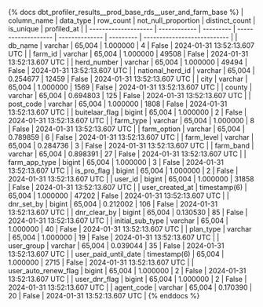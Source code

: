 {% docs dbt_profiler_results__prod_base_rds__user_and_farm_base  %}
| column_name          | data_type    | row_count | not_null_proportion | distinct_count | is_unique | profiled_at                 |
| -------------------- | ------------ | --------- | ------------------- | -------------- | --------- | --------------------------- |
| db_name              | varchar      |    65,004 |            1.000000 |              4 |     False | 2024-01-31 13:52:13.607 UTC |
| farm_id              | varchar      |    65,004 |            1.000000 |          49508 |     False | 2024-01-31 13:52:13.607 UTC |
| herd_number          | varchar      |    65,004 |            1.000000 |          49494 |     False | 2024-01-31 13:52:13.607 UTC |
| national_herd_id     | varchar      |    65,004 |            0.254677 |          12459 |     False | 2024-01-31 13:52:13.607 UTC |
| city                 | varchar      |    65,004 |            1.000000 |           1569 |     False | 2024-01-31 13:52:13.607 UTC |
| county               | varchar      |    65,004 |            0.694803 |            125 |     False | 2024-01-31 13:52:13.607 UTC |
| post_code            | varchar      |    65,004 |            1.000000 |           1808 |     False | 2024-01-31 13:52:13.607 UTC |
| buitelaar_flag       | bigint       |    65,004 |            1.000000 |              2 |     False | 2024-01-31 13:52:13.607 UTC |
| farm_type            | varchar      |    65,004 |            1.000000 |              8 |     False | 2024-01-31 13:52:13.607 UTC |
| farm_option          | varchar      |    65,004 |            0.789859 |              6 |     False | 2024-01-31 13:52:13.607 UTC |
| farm_level           | varchar      |    65,004 |            0.284736 |              3 |     False | 2024-01-31 13:52:13.607 UTC |
| farm_band            | varchar      |    65,004 |            0.898391 |             27 |     False | 2024-01-31 13:52:13.607 UTC |
| farm_app_type        | bigint       |    65,004 |            1.000000 |              3 |     False | 2024-01-31 13:52:13.607 UTC |
| is_pro_flag          | bigint       |    65,004 |            1.000000 |              2 |     False | 2024-01-31 13:52:13.607 UTC |
| user_id              | bigint       |    65,004 |            1.000000 |          31858 |     False | 2024-01-31 13:52:13.607 UTC |
| user_created_at      | timestamp(6) |    65,004 |            1.000000 |          47202 |     False | 2024-01-31 13:52:13.607 UTC |
| dnr_set_by           | bigint       |    65,004 |            0.212002 |            106 |     False | 2024-01-31 13:52:13.607 UTC |
| dnr_clear_by         | bigint       |    65,004 |            0.130530 |             85 |     False | 2024-01-31 13:52:13.607 UTC |
| initial_sub_type     | varchar      |    65,004 |            1.000000 |             40 |     False | 2024-01-31 13:52:13.607 UTC |
| plan_type            | varchar      |    65,004 |            1.000000 |             19 |     False | 2024-01-31 13:52:13.607 UTC |
| user_group           | varchar      |    65,004 |            0.039044 |             35 |     False | 2024-01-31 13:52:13.607 UTC |
| user_paid_until_date | timestamp(6) |    65,004 |            1.000000 |           2715 |     False | 2024-01-31 13:52:13.607 UTC |
| user_auto_renew_flag | bigint       |    65,004 |            1.000000 |              2 |     False | 2024-01-31 13:52:13.607 UTC |
| user_dnr_flag        | bigint       |    65,004 |            1.000000 |              2 |     False | 2024-01-31 13:52:13.607 UTC |
| agent_code           | varchar      |    65,004 |            0.170390 |             20 |     False | 2024-01-31 13:52:13.607 UTC |
{% enddocs %}
